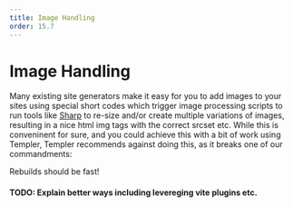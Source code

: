 ```yaml
---
title: Image Handling
order: 15.7
---
```


# Image Handling

Many existing site generators make it easy for you to add images to your sites using special short codes which trigger image processing scripts to run tools like [Sharp](https://sharp.pixelplumbing.com/) to re-size and/or create multiple variations of images, resulting in a nice html img tags with the correct srcset etc. While this is conveninent for sure, and you could achieve this with a bit of work using Templer, Templer recommends against doing this, as it breaks one of our commandments:

Rebuilds should be fast!

#### TODO: Explain better ways including levereging vite plugins etc.
